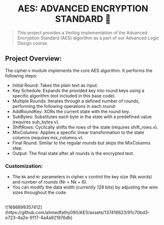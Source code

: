 <div align = "center" >    

  # AES: ADVANCED ENCRYPTION STANDARD 🔐
</div>

> This project provides a Verilog implementation of the Advanced Encryption Standard (AES) algorithm
> as a part of our Advanced Logic Design course.

## Project Overview:
The cipher.v module implements the core AES algorithm. It performs the following steps:

- Initial Round: Takes the plain text as input.
- Key Schedule: Expands the provided key into round keys using a specific algorithm (not included in this base code).
- Multiple Rounds: Iterates through a defined number of rounds, performing the following operations in each round:
- AddRoundKey: XORs the current state with the round key.
- SubBytes: Substitutes each byte in the state with a predefined value (requires sub_bytes.v).
- ShiftRows: Cyclically shifts the rows of the state (requires shift_rows.v).
- MixColumns: Applies a specific linear transformation to the state columns (requires mix_columns.v).
- Final Round: Similar to the regular rounds but skips the MixColumns step.
- Output: The final state after all rounds is the encrypted text.

### Customization:
- The `Nk` and `Nr` parameters in cipher.v control the key size (Nk words) and number of rounds (Nr = Nk + 6).
- You can modify the data width (currently 128 bits) by adjusting the wire sizes throughout the code.
</br>
![1686899357412](https://github.com/ahmedfathy090/AES/assets/137416623/91c70bd3-e723-4a2e-9117-4a4a921976db)
